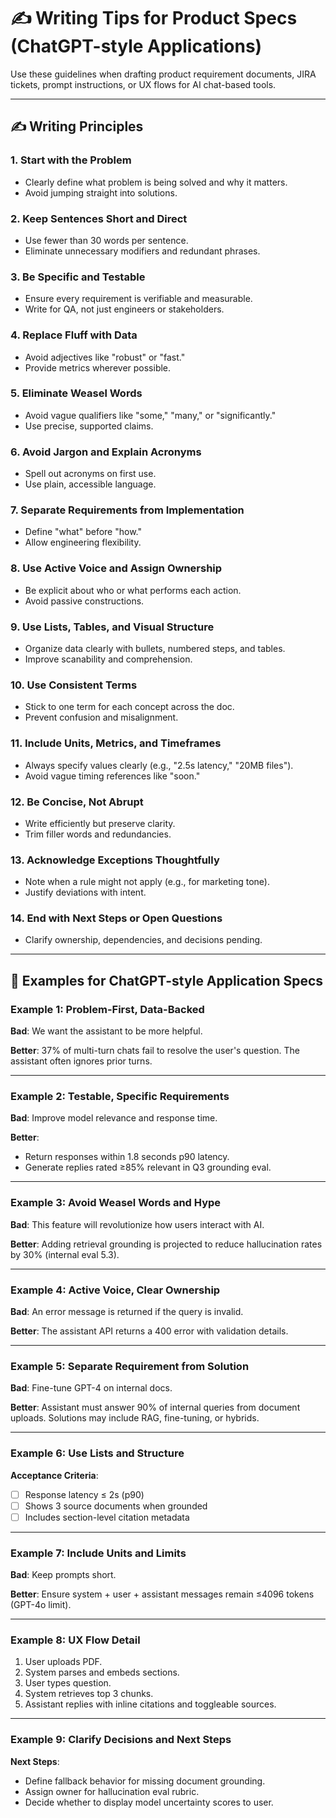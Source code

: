# ✍️ Writing Tips for Product Specs (ChatGPT-style Applications)

Use these guidelines when drafting product requirement documents, JIRA tickets, prompt instructions, or UX flows for AI chat-based tools.

---

## ✍️ Writing Principles

### 1. Start with the Problem

* Clearly define what problem is being solved and why it matters.
* Avoid jumping straight into solutions.

### 2. Keep Sentences Short and Direct

* Use fewer than 30 words per sentence.
* Eliminate unnecessary modifiers and redundant phrases.

### 3. Be Specific and Testable

* Ensure every requirement is verifiable and measurable.
* Write for QA, not just engineers or stakeholders.

### 4. Replace Fluff with Data

* Avoid adjectives like "robust" or "fast."
* Provide metrics wherever possible.

### 5. Eliminate Weasel Words

* Avoid vague qualifiers like "some," "many," or "significantly."
* Use precise, supported claims.

### 6. Avoid Jargon and Explain Acronyms

* Spell out acronyms on first use.
* Use plain, accessible language.

### 7. Separate Requirements from Implementation

* Define "what" before "how."
* Allow engineering flexibility.

### 8. Use Active Voice and Assign Ownership

* Be explicit about who or what performs each action.
* Avoid passive constructions.

### 9. Use Lists, Tables, and Visual Structure

* Organize data clearly with bullets, numbered steps, and tables.
* Improve scanability and comprehension.

### 10. Use Consistent Terms

* Stick to one term for each concept across the doc.
* Prevent confusion and misalignment.

### 11. Include Units, Metrics, and Timeframes

* Always specify values clearly (e.g., "2.5s latency," "20MB files").
* Avoid vague timing references like "soon."

### 12. Be Concise, Not Abrupt

* Write efficiently but preserve clarity.
* Trim filler words and redundancies.

### 13. Acknowledge Exceptions Thoughtfully

* Note when a rule might not apply (e.g., for marketing tone).
* Justify deviations with intent.

### 14. End with Next Steps or Open Questions

* Clarify ownership, dependencies, and decisions pending.

---

## 📘 Examples for ChatGPT-style Application Specs

### Example 1: Problem-First, Data-Backed

**Bad**: We want the assistant to be more helpful.

**Better**: 37% of multi-turn chats fail to resolve the user's question. The assistant often ignores prior turns.

---

### Example 2: Testable, Specific Requirements

**Bad**: Improve model relevance and response time.

**Better**:

* Return responses within 1.8 seconds p90 latency.
* Generate replies rated ≥85% relevant in Q3 grounding eval.

---

### Example 3: Avoid Weasel Words and Hype

**Bad**: This feature will revolutionize how users interact with AI.

**Better**: Adding retrieval grounding is projected to reduce hallucination rates by 30% (internal eval 5.3).

---

### Example 4: Active Voice, Clear Ownership

**Bad**: An error message is returned if the query is invalid.

**Better**: The assistant API returns a 400 error with validation details.

---

### Example 5: Separate Requirement from Solution

**Bad**: Fine-tune GPT-4 on internal docs.

**Better**: Assistant must answer 90% of internal queries from document uploads. Solutions may include RAG, fine-tuning, or hybrids.

---

### Example 6: Use Lists and Structure

**Acceptance Criteria**:

* [ ] Response latency ≤ 2s (p90)
* [ ] Shows 3 source documents when grounded
* [ ] Includes section-level citation metadata

---

### Example 7: Include Units and Limits

**Bad**: Keep prompts short.

**Better**: Ensure system + user + assistant messages remain ≤4096 tokens (GPT-4o limit).

---

### Example 8: UX Flow Detail

1. User uploads PDF.
2. System parses and embeds sections.
3. User types question.
4. System retrieves top 3 chunks.
5. Assistant replies with inline citations and toggleable sources.

---

### Example 9: Clarify Decisions and Next Steps

**Next Steps**:

* Define fallback behavior for missing document grounding.
* Assign owner for hallucination eval rubric.
* Decide whether to display model uncertainty scores to user.
